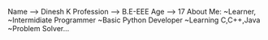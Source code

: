 Name        -->  Dinesh K
Profession  -->  B.E-EEE 
Age         -->  17
About Me:
  ~Learner,
  ~Intermidiate Programmer
  ~Basic Python Developer
  ~Learning C,C++,Java
  ~Problem Solver...
